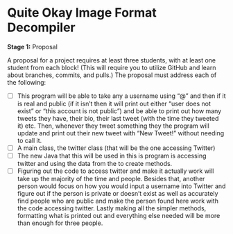 # Quite Okay Image Format Decompiler

**Stage 1:**  Proposal

A proposal for a project requires at least three students,
with at least one student from each block!  (This will require
you to utilize GitHub and learn about branches, commits, and pulls.)
The proposal must address each of the following:

- [ ] This program will be able to take any a username using “@” and then if it is real and public (if it isn’t then it will print out either “user does not exist” or “this account is not public”) and be able to print out how many tweets they have, their bio, their last tweet (with the time they tweeted it) etc. Then, whenever they tweet something they the program will update and print out their new tweet with “New Tweet!” without needing to call it. 
- [ ] A main class, the twitter class (that will be the one accessing Twitter)
- [ ] The new Java that this will be used in this is program is accessing twitter and using the data from the to create methods. 
- [ ] Figuring out the code to access twitter and make it actually work will take up the majority of the time and people. Besides that, another person would focus on how you would input a username into Twitter and figure out if the person is private or doesn’t exist as well as accurately find people who are public and make the person found here work with the code accessing twitter. Lastly making all the simpler methods, formatting what is printed out and everything else needed will be more than enough for three people.
